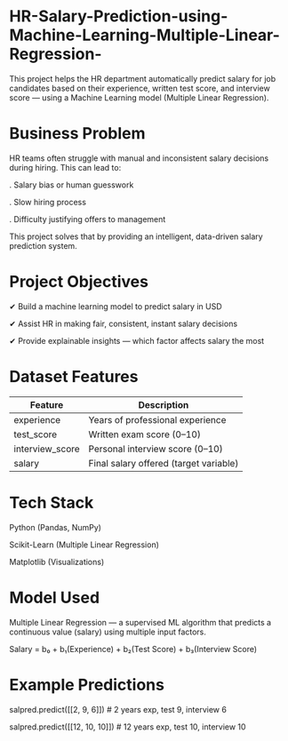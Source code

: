 # HR-Salary-Prediction-using-Machine-Learning-Multiple-Linear-Regression-
This project helps the HR department automatically predict salary for job candidates based on their experience, written test score, and interview score — using a Machine Learning model (Multiple Linear Regression).
# Business Problem
HR teams often struggle with manual and inconsistent salary decisions during hiring. This can lead to:

. Salary bias or human guesswork

. Slow hiring process

. Difficulty justifying offers to management

This project solves that by providing an intelligent, data-driven salary prediction system.
# Project Objectives
✔ Build a machine learning model to predict salary in USD

✔ Assist HR in making fair, consistent, instant salary decisions

✔ Provide explainable insights — which factor affects salary the most

# Dataset Features
| Feature         | Description                            |
| --------------- | -------------------------------------- |
| experience      | Years of professional experience       |
| test_score      | Written exam score (0–10)              |
| interview_score | Personal interview score (0–10)        |
| salary          | Final salary offered (target variable) |

# Tech Stack
Python (Pandas, NumPy)

Scikit-Learn (Multiple Linear Regression)

Matplotlib (Visualizations)

# Model Used

Multiple Linear Regression — a supervised ML algorithm that predicts a continuous value (salary) using multiple input factors.

Salary = b₀ + b₁(Experience) + b₂(Test Score) + b₃(Interview Score)

# Example Predictions
salpred.predict([[2, 9, 6]])    # 2 years exp, test 9, interview 6

salpred.predict([[12, 10, 10]]) # 12 years exp, test 10, interview 10

